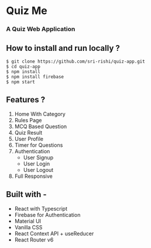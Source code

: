 
# Quiz Me
###  A Quiz Web Application


## **How to install and run locally ?**

```
$ git clone https://github.com/sri-rishi/quiz-app.git
$ cd quiz-app
$ npm install
$ npm install firebase
$ npm start
```

## Features ?

1. Home With Category
2. Rules Page
3. MCQ Based Question 
4. Quiz Result 
5. User Profile 
6. Timer for Questions
10. Authentication
      - User Signup
      - User Login
      - User Logout
11. Full Responsive

  

## **Built with -**

- React with Typescript 
- Firebase for Authentication
- Material UI 
- Vanilla CSS
- React Context API + useReducer
- React Router v6
